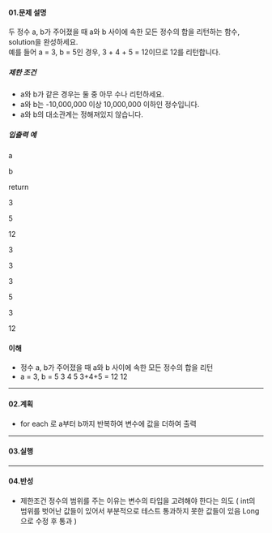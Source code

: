 #### 01.문제 설명

두 정수 a, b가 주어졌을 때 a와 b 사이에 속한 모든 정수의 합을 리턴하는 함수, solution을 완성하세요.  
예를 들어 a = 3, b = 5인 경우, 3 + 4 + 5 = 12이므로 12를 리턴합니다.

##### 제한 조건

-   a와 b가 같은 경우는 둘 중 아무 수나 리턴하세요.
-   a와 b는 -10,000,000 이상 10,000,000 이하인 정수입니다.
-   a와 b의 대소관계는 정해져있지 않습니다.

##### 입출력 예

a

b

return

3

5

12

3

3

3

5

3

12

#### 이해
- 정수 a, b가 주어졌을 때 a와 b 사이에 속한 모든 정수의 합을 리턴
-  a = 3, b = 5
	3 4 5
	3+4+5 = 12
	12

---
#### 02.계획
- for each 로 a부터 b까지 반복하여 변수에 값을 더하여 출력

---
#### 03.실행

----
#### 04.반성
- 제한조건 정수의 범위를 주는 이유는 변수의 타입을 고려해야 한다는 의도 ( int의 범위를 벗어난 값들이 있어서 부분적으로 테스트 통과하지 못한 값들이 있음 Long으로 수정 후 통과 )


<!--stackedit_data:
eyJoaXN0b3J5IjpbMTY1NjExMjYwMiwxNTYxNjgxNzk5XX0=
-->